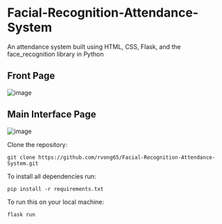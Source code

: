 # Facial-Recognition-Attendance-System
An attendance system built using HTML, CSS, Flask, and the face_recognition library in Python
## Front Page
![image](https://user-images.githubusercontent.com/87782709/195667456-567a70f9-264a-42a9-b3bc-5e09e2bec487.png)
## Main Interface Page
![image](https://user-images.githubusercontent.com/87782709/195669963-a5151ef1-6ac1-437d-9393-e0fc14b7b4e8.png)

Clone the repository: 

```git clone https://github.com/rvong65/Facial-Recognition-Attendance-System.git```

To install all dependencies run:

```pip install -r requirements.txt```

To run this on your local machine:

```flask run```
